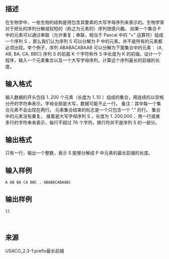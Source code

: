 ## 描述

在生物学中，一些生物的结构是用包含其要素的大写字母序列来表示的。生物学家对于把长的序列分解成较短的（称之为元素的）序列很感兴趣。 如果一个集合 P 中的元素可以通过串联（允许重复；串联，相当于 Pascal 中的 “+” 运算符）组成一个序列 S ，那么我们认为序列 S 可以分解为 P 中的元素。并不是所有的元素都必须出现。举个例子，序列 ABABACABAAB 可以分解为下面集合中的元素： {A, AB, BA, CA, BBC} 序列 S 的前面 K 个字符称作 S 中长度为 K 的前缀。设计一个程序，输入一个元素集合以及一个大写字母序列，计算这个序列最长的前缀的长度。 

## 输入格式

输入数据的开头包括 1..200 个元素（长度为 1..10 ）组成的集合，用连续的以空格分开的字符串表示。字母全部是大写，数据可能不止一行。 备注：其中每一个集合元素不会出现在两行。 元素集合结束的标志是一个只包含一个 “.” 的行。 集合中的元素没有重复。 接着是大写字母序列 S ，长度为 1..200,000 ，用一行或者多行的字符串来表示，每行不超过 76 个字符。换行符并不是序列 S 的一部分。 

## 输出格式

只有一行，输出一个整数，表示 S 能够分解成 P 中元素的最长前缀的长度。

## 输入样例

```plaintext
A AB BA CA BBC . ABABACABAABC 
```

## 输出样例

```plaintext
11 
```



 

## 来源

USACO_2.3-1:prefix最长前缀

